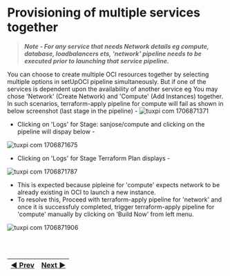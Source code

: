 # Provisioning of multiple services together

>***Note - For any service that needs Network details eg compute, database, loadbalancers ets, 'network' pipeline needs to be executed prior to launching that service pipeline.***

You can choose to create multiple OCI resources together by selecting multiple options in setUpOCI pipeline simultaneously. But if one of the services is dependent upon the availability of another service eg You may chose 'Network' (Create Network) and 'Compute' (Add Instances) together. In such scenarios, terraform-apply pipeline for compute will fail as shown in below screenshot (last stage in the pipeline) -
![tuxpi com 1706871371](https://github.com/oracle-devrel/cd3-automation-toolkit/assets/103508105/959dea07-b569-4908-967c-d4d1efbafe04)
<br>

- Clicking on 'Logs' for Stage: sanjose/compute and clicking on the pipeline will dispay below -

![tuxpi com 1706871675](https://github.com/oracle-devrel/cd3-automation-toolkit/assets/103508105/65536e92-6612-4c6e-9d79-4a347a5cee9a)
<br>

- Clicking on 'Logs' for Stage Terraform Plan displays - 

![tuxpi com 1706871787](https://github.com/oracle-devrel/cd3-automation-toolkit/assets/103508105/711e1687-690f-4cbd-8abc-3fd4da108f9f)

- This is expected because pipleine for 'compute' expects network to be already existing in OCI to launch a new instance.
- To resolve this, Proceed with terraform-apply pipeline for 'network' and once it is successfuly completed, trigger terraform-apply pipeline for 'compute' manually by clicking on 'Build Now' from left menu.

![tuxpi com 1706871906](https://github.com/oracle-devrel/cd3-automation-toolkit/assets/103508105/c3b7adb9-183b-4b79-bf9e-d492b3a5f7aa)


<br><br>
<div align='center'>

| <a href="/cd3_automation_toolkit/documentation/user_guide/GF-Jenkins.md">:arrow_backward: Prev</a> | <a href="/cd3_automation_toolkit/documentation/user_guide/NonGreenField-Jenkins.md">Next :arrow_forward:</a> |
| :---- | -------: |
